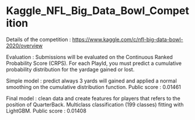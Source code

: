 # Kaggle_NFL_Big_Data_Bowl_Competition

Details of the competition : https://www.kaggle.com/c/nfl-big-data-bowl-2020/overview

Evaluation : Submissions will be evaluated on the Continuous Ranked Probability Score (CRPS). For each PlayId, you must predict a cumulative probability distribution for the yardage gained or lost. 

Simple model : predict always 3 yards will gained and applied a normal smoothing on the cumulative distribution function.
Public score : 0.01461

Final model : clean data and create features for players that refers to the position of QuarterBack. 
Multiclass classification (199 classes) fitting with LightGBM.
Public score : 0.01408
